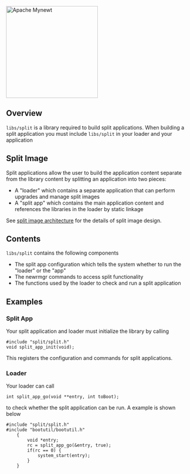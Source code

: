 

<img src="http://mynewt.apache.org/img/logo.svg" width="250" alt="Apache Mynewt">

## Overview

`libs/split` is a library required to build split applications.  When building a split application you must include `libs/split` in your loader and your application

## Split Image

Split applications allow the user to build the application content separate from the library content by splitting an application into two pieces:

* A "loader" which contains a separate application that can perform upgrades and manage split images
* A "split app" which contains the main application content and references the libraries in the loader by static linkage

See [split image architecture](http://mynewt.apache.org/latest/os/modules/split/split/) for the details of split image design.


## Contents

`libs/split` contains the following components

* The split app configuration which tells the system whether to run the "loader" or the "app"
* The newrmgr commands to access split functionality
* The functions used by the loader to check and run a split application

## Examples

### Split App

Your split application and loader must initialize the library by calling

```
#include "split/split.h"
void split_app_init(void);
```

This registers the configuration and commands for split applications.

### Loader

Your loader can call 

```
int split_app_go(void **entry, int toBoot);
```

to check whether the split application can be run.  A example is shown below

```
#include "split/split.h"
#include "bootutil/bootutil.h"
    {
        void *entry;
        rc = split_app_go(&entry, true);
        if(rc == 0) {
            system_start(entry);
        }
    }
```



